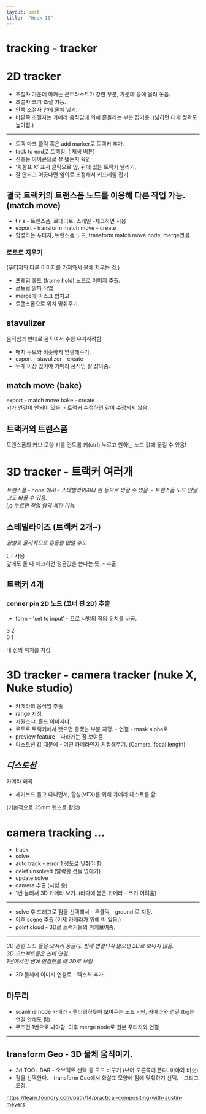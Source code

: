 ```yaml
---
layout: post
title:  "Week 10"
---
```


# tracking - tracker  

# 2D tracker

- 조절자 가운데 마커는 콘트라스트가 강한 부분, 가운데 등에 올려 놓음.
- 조절자 크기 조절 가능.
- 안쪽 조절자 안에 물체 넣기.
- 바깥쪽 조절자는 카메라 움직임에 의해 흔들리는 부분 잡기용.  (넓히면 대게 정확도 높아짐.)

---

- 트랙 마크 클릭 혹은 add marker로 트랙커 추가.
- tack to end로 트랙킹. ( 재생 버튼)
- 신호등 아이콘으로 잘 됐는지 확인
- '화살표 X' 표시 클릭으로 앞, 뒤에 있는 트랙커 날리기.
- 잘 안되고 어긋나면 임의로 조정해서 키프레임 잡기.

## 결국 트랙커의 트랜스폼 노드를 이용해 다른 작업 가능.  (match move)

- t r s - 트랜스폼, 로테이트, 스케일  -체크하면 사용  
- export - transform match move - create  
- 합성하는 푸티지, 트랜스폼 노드, transform match move node, merge연결.  

### 로토로 지우기   
(푸티지의 다른 이미지를 가져와서 물체 지우는 것.)    

- 프레임 홀드 (frame hold) 노드로 이미지 추출.
- 로토로 알파 작업
- merge에 마스크 합치고 
- 트랜스폼으로 위치 맞춰주기. 

## stavulizer  

 움직임과 반대로 움직여서 수평 유지하려함.  
 
 - 매치 무브와 비슷하게 연결해주기. 
- export - stavulizer - create  
- 두개 이상 있어야 카메라 움직임 잘 잡아줌.

## match move (bake)  
export - match move bake - create  
키가 연결이 안되어 있음. - 트랙커 수정하면 같이 수정되지 않음.  

## 트랙커의 트랜스폼  
트랜스폼의 커브 모양 키를 컨트롤 키(ctrl) 누르고 원하는 노드 값에 옮길 수 있음!


# 3D tracker - 트랙커 여러개  

*트랜스폼 - none 에서 - 스테빌라이져나 런 등으로 바꿀 수 있음. - 트랜스폼 노드 안달고도 바꿀 수 있음.*  
*i,o 누르면 작업 영역 제한 가능.*   

## 스테빌라이즈 (트랙커 2개~)  
*짐벌로 물리적으로 흔들림 없앨 수도*  

t, r 사용  
앞에도 둘 다 체크하면 평균값을 쓴다는 뜻. - 추출 


## 트랙커 4개

### conner pin 2D 노드 (코너 핀 2D) 추출  

- form - 'set to input' - 으로 사방의 점의 위치를 바꿈.

3 2  
0 1  
 
네 점의 위치를 지정.  

# 3D tracker - camera tracker  (nuke X, Nuke studio)

- 카메라의 움직임 추출  
- range 지정
- 시퀀스냐, 홀드 이미지냐.
- 로토로 트랙키에서 뺏으면 좋겠는 부분 지정. - 연결 - mask alpha로 
- preview feature - 따라가는 점 보여줌.
- 디스토션 값 때문에 - 어떤 카메라인지 지정해주기. (Camera, focal length)  

## *디스토션*  
카메라 왜곡   

- 체커보드 들고 다니면서, 합성(VFX)를 위해 카메라 테스트를 함.

(기본적으로 35mm 렌즈로 촬영)


# camera tracking ... 

- track
- solve
- auto track - error 1 정도로 낮춰야 함. 
- delet unsolved (탈락한 것들 없애기)
- update solve
- camera 추출 (시험 용)
- 1번 눌러서 3D 카메라 보기. (바다에 붙은 카메라 - 쓰기 어려움)

---  

- solve 후 드래그로 점을 선택해서 - 우클릭 - ground 로 지정.
- 이후 scene 추출 (이제 카메라가 위에 떠 있음.)
- point cloud - 3D로 트랙커들의 위치보여줌.  

---

*3D 관련 노드 들은 모서리 둥글다.  씬에 연결되지 않으면 2D로 보이지 않음.*   
*3D 오브젝트들은 씬에 연결.*  
*1번에서만 씬에 연결했을 때 2D로 보임.*  

- 3D 물체에 이미지 연결로 - 텍스처 추가.  

## 마무리 
- scanline node 카메라 - 렌더링하듯이 보여주는 노드 - 씬, 카메라와 연결 (bg는 연결 안해도 됨)
- 무조건 1번으로 봐야함. 이후 merge node로 원본 푸티지와 연결

--- 
## transform Geo - 3D 물체 움직이기.  
- 3d TOOL BAR - 오브젝트 선택 등 모드 바꾸기 (뷰어 오른쪽에 뜬다. 마야와 비슷)
- 점을 선택한다. - transform Geo에서 화살표 모양에 점에 맞춰하기 선택. - 그리고 조정. 




https://learn.foundry.com/path/14/practical-compositing-with-austin-meyers
